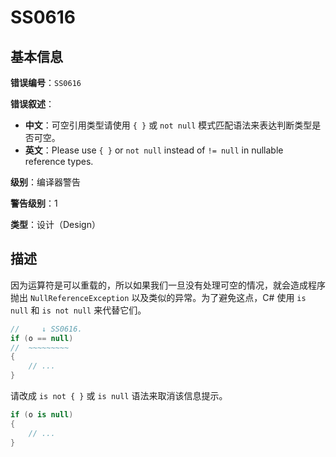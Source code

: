 ﻿# SS0616
## 基本信息

**错误编号**：`SS0616`

**错误叙述**：

* **中文**：可空引用类型请使用 `{ }` 或 `not null` 模式匹配语法来表达判断类型是否可空。
* **英文**：Please use `{ }` or `not null` instead of `!= null` in nullable reference types.

**级别**：编译器警告

**警告级别**：1

**类型**：设计（Design）

## 描述

因为运算符是可以重载的，所以如果我们一旦没有处理可空的情况，就会造成程序抛出 `NullReferenceException` 以及类似的异常。为了避免这点，C# 使用 `is null` 和 `is not null` 来代替它们。

```csharp
//     ↓ SS0616.
if (o == null)
//  ~~~~~~~~~
{
    // ...
}
```

请改成 `is not { }` 或 `is null` 语法来取消该信息提示。

```csharp
if (o is null)
{
    // ...
}
```